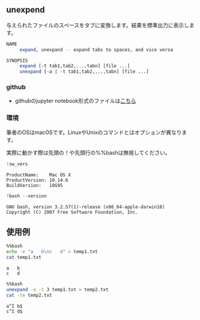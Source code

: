 
## unexpend
与えられたファイルのスペースをタブに変換します。結果を標準出力に表示します。

```bash
NAME
     expand, unexpand -- expand tabs to spaces, and vice versa

SYNOPSIS
     expand [-t tab1,tab2,...,tabn] [file ...]
     unexpand [-a | -t tab1,tab2,...,tabn] [file ...]
```

### github
- githubのjupyter notebook形式のファイルは[こちら](https://github.com/hiroshi0530/wa-src/blob/master/article/library/bash/cat/cat_nb.ipynb)


### 環境
筆者のOSはmacOSです。LinuxやUnixのコマンドとはオプションが異なります。

実際に動かす際は先頭の！や先頭行の%%bashは無視してください。


```python
!sw_vers
```

    ProductName:	Mac OS X
    ProductVersion:	10.14.6
    BuildVersion:	18G95



```python
!bash --version
```

    GNU bash, version 3.2.57(1)-release (x86_64-apple-darwin18)
    Copyright (C) 2007 Free Software Foundation, Inc.


## 使用例


```bash
%%bash
echo -e "a   b\nc   d" > temp1.txt
cat temp1.txt
```

    a   b
    c   d



```bash
%%bash
unexpand -a -t 3 temp1.txt > temp2.txt
cat -te temp2.txt
```

    a^I b$
    c^I d$

